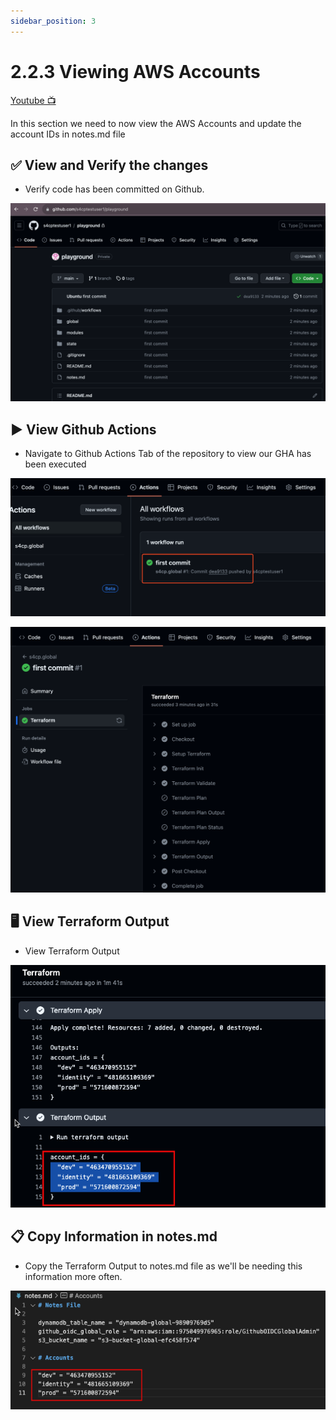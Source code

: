 ```yaml
---
sidebar_position: 3
---
```


# 2.2.3 Viewing AWS Accounts

[Youtube 📺](https://www.youtube.com/watch?v=Am9417a87zU&t=1622s)

In this section we need to now view the AWS Accounts and update the account IDs in notes.md file

## ✅ View and Verify the changes

- Verify code has been committed on Github.

![](img/2B_5.png)

## ▶️ View Github Actions

- Navigate to Github Actions Tab of the repository to view our GHA has been executed

![](img/2B_6.png)

![](img/2B_7.png)

## 🖥️ View Terraform Output

- View Terraform Output 

![](img/terraform_output.png)

## 📋 Copy Information in notes.md

- Copy the Terraform Output to notes.md file as we'll be needing this information more often.

![](img/copy_info.png)

